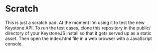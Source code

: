 # Scratch

This is just a scratch pad. At the moment I'm using it to test the new Keystone API. To run the test cases, clone this repository in the public/ directory of your KeystoneJS install so that it gets served up as a static asset. Then open the index.html file in a web browser with a JavaScript console.
